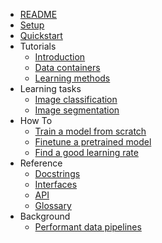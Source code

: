 - [README](README.md)
- [Setup](docs/setup.md)
- [Quickstart](docs/quickstart.md)
- Tutorials
    - [Introduction](docs/introduction.md)
    - [Data containers](docs/data_containers.md)
    - [Learning methods](docs/learning_methods.md)
- Learning tasks
    - [Image classification](docs/methods/imageclassification.md)
    - [Image segmentation](docs/methods/imagesegmentation.md)
- How To
    - [Train a model from scratch](docs/notebooks/fitonecycle.ipynb)
    - [Finetune a pretrained model](docs/notebooks/finetune.ipynb)
    - [Find a good learning rate](docs/notebooks/lrfind.ipynb)
- Reference
    - [Docstrings](REFERENCE)
    - [Interfaces](docs/interfaces.md)
    - [API](docs/api.md)
    - [Glossary](docs/glossary.md)
- Background
    - [Performant data pipelines](docs/background/datapipelines.md)